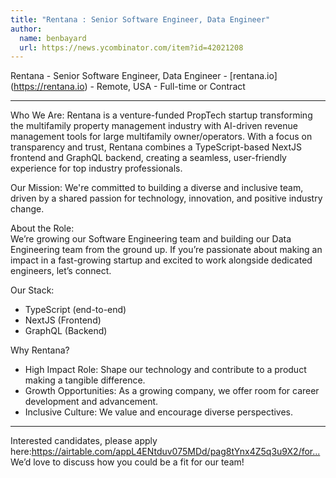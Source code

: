 ```yaml
---
title: "Rentana : Senior Software Engineer, Data Engineer"
author:
  name: benbayard
  url: https://news.ycombinator.com/item?id=42021208
---
```

Rentana - Senior Software Engineer, Data Engineer - [rentana.io](<a href="https:&#x2F;&#x2F;rentana.io" rel="nofollow">https:&#x2F;&#x2F;rentana.io</a>) - Remote, USA - Full-time or Contract

---

Who We Are:
Rentana is a venture-funded PropTech startup transforming the multifamily property management industry with AI-driven revenue management tools for large multifamily owner&#x2F;operators. With a focus on transparency and trust, Rentana combines a TypeScript-based NextJS frontend and GraphQL backend, creating a seamless, user-friendly experience for top industry professionals.

Our Mission:
We&#x27;re committed to building a diverse and inclusive team, driven by a shared passion for technology, innovation, and positive industry change.

About the Role:  
We’re growing our Software Engineering team and building our Data Engineering team from the ground up. If you’re passionate about making an impact in a fast-growing startup and excited to work alongside dedicated engineers, let’s connect.

Our Stack:
- TypeScript (end-to-end)
- NextJS (Frontend)
- GraphQL (Backend)

Why Rentana?
- High Impact Role: Shape our technology and contribute to a product making a tangible difference.
- Growth Opportunities: As a growing company, we offer room for career development and advancement.
- Inclusive Culture: We value and encourage diverse perspectives.

---

Interested candidates, please apply here:<a href="https:&#x2F;&#x2F;airtable.com&#x2F;appL4ENtduv075MDd&#x2F;pag8tYnx4Z5q3u9X2&#x2F;form?prefill_Position=Software+Engineer+-+Data" rel="nofollow">https:&#x2F;&#x2F;airtable.com&#x2F;appL4ENtduv075MDd&#x2F;pag8tYnx4Z5q3u9X2&#x2F;for...</a> 
We’d love to discuss how you could be a fit for our team!
<JobApplication />
